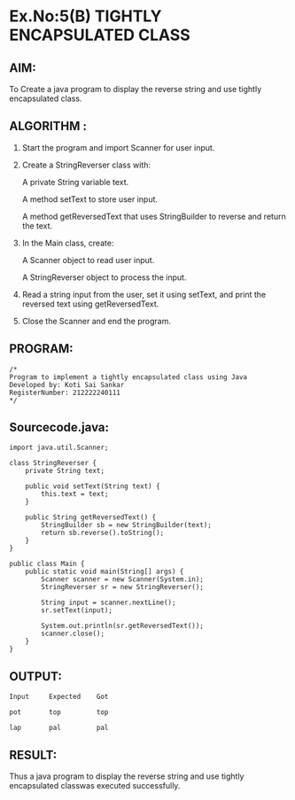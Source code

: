 # Ex.No:5(B) TIGHTLY ENCAPSULATED CLASS

## AIM:
To Create a java program to display the reverse string and  use tightly encapsulated class.
## ALGORITHM :

1. Start the program and import Scanner for user input.

2. Create a StringReverser class with:

   A private String variable text.
   
   A method setText to store user input.

   A method getReversedText that uses StringBuilder to reverse and return the text.

3. In the Main class, create:

   A Scanner object to read user input.
   
   A StringReverser object to process the input.

4. Read a string input from the user, set it using setText, and print the reversed text using getReversedText.

5. Close the Scanner and end the program.
## PROGRAM:
 ```
/*
Program to implement a tightly encapsulated class using Java
Developed by: Koti Sai Sankar
RegisterNumber: 212222240111
*/
```

## Sourcecode.java:


```
import java.util.Scanner;

class StringReverser {
    private String text;

    public void setText(String text) {
        this.text = text;
    }

    public String getReversedText() {
        StringBuilder sb = new StringBuilder(text);
        return sb.reverse().toString();
    }
}

public class Main {
    public static void main(String[] args) {
        Scanner scanner = new Scanner(System.in);
        StringReverser sr = new StringReverser();

        String input = scanner.nextLine();
        sr.setText(input);

        System.out.println(sr.getReversedText());
        scanner.close();
    }
}
```




## OUTPUT:

```
Input     Expected    Got

pot       top         top

lap       pal         pal

```

## RESULT:
Thus a java program to display the reverse string and  use tightly encapsulated classwas executed successfully.



